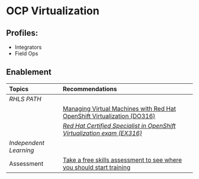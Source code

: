 # OCP Virtualization

## Profiles:
* Integrators
* Field Ops

## Enablement

| **Topics** | **Recommendations** |
| :---- | :---- |
| *RHLS PATH* | |
| | [Managing Virtual Machines with Red Hat OpenShift Virtualization (DO316)](https://www.redhat.com/en/services/training/do316-managing-virtual-machines-red-hat-openshift-virtualization) |
| | [*Red Hat Certified Specialist in OpenShift Virtualization exam (EX316)*](https://www.redhat.com/en/services/training/red-hat-certified-specialist-openshift-virtualization-ex316) |
| *Independent Learning* | |
| Assessment | [Take a free skills assessment to see where you should start training](https://skills.ole.redhat.com/en) |

